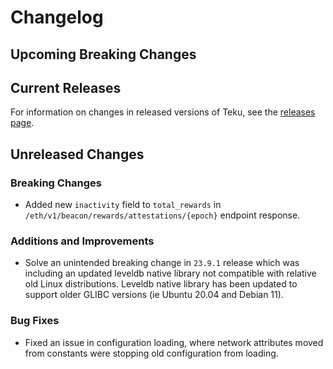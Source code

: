 # Changelog

## Upcoming Breaking Changes

## Current Releases

For information on changes in released versions of Teku, see the [releases page](https://github.com/Consensys/teku/releases).

## Unreleased Changes

### Breaking Changes
- Added new `inactivity` field to `total_rewards` in `/eth/v1/beacon/rewards/attestations/{epoch}` endpoint response.

### Additions and Improvements
- Solve an unintended breaking change in `23.9.1` release which was including an updated leveldb native library not compatible with relative old Linux distributions. Leveldb native library has been updated to support older GLIBC versions (ie Ubuntu 20.04 and Debian 11).

### Bug Fixes
- Fixed an issue in configuration loading, where network attributes moved from constants were stopping old configuration from loading.
